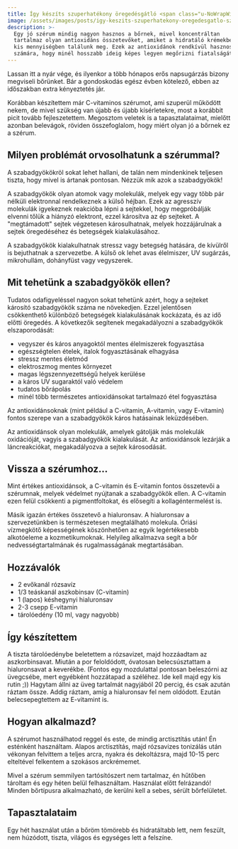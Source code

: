 ```yaml
---
title: Így készíts szuperhatékony öregedésgátló <span class="u-NoWrapWide">szérumot házilag</span>
image: /assets/images/posts/igy-keszits-szuperhatekony-oregedesgatlo-szerumot-hazilag-social.jpg
description: >-
  Egy jó szérum mindig nagyon hasznos a bőrnek, mivel koncentráltan
  tartalmaz olyan antioxidáns összetevőket, amiket a hidratáló krémekben csak
  kis mennyiségben találunk meg. Ezek az antioxidánok rendkívül hasznosak a bőr
  számára, hogy minél hosszabb ideig képes legyen megőrizni fiatalságát.
---
```


Lassan itt a nyár vége, és ilyenkor a több hónapos erős napsugárzás bizony
megviseli bőrünket. Bár a gondoskodás egész évben kötelező, ebben az időszakban
extra kényeztetés jár.

Korábban készítettem már C-vitaminos szérumot, ami szuperül működött nekem, de
mivel szükség van újabb és újabb kísérletekre, most a korábbit picit tovább
fejleszetettem. Megosztom veletek is a tapasztalataimat, mielőtt azonban
belevágok, röviden összefoglalom, hogy miért olyan jó a bőrnek ez a szérum.

## Milyen problémát orvosolhatunk a szérummal?

A szabadgyökökröl sokat lehet hallani, de talán nem mindenkinek teljesen tiszta,
hogy mivel is ártanak pontosan. Nézzük mik azok a szabadgyökök!

A szabadgyökök olyan atomok vagy molekulák, melyek egy vagy több pár nélküli
elektronnal rendelkeznek a külső héjban. Ezek az agresszív molekulák igyekeznek
reakcióba lépni a sejtekkel, hogy megpróbálják elvenni tőlük a hiányzó
elektront, ezzel károsítva az ép sejteket. A "megtámadott" sejtek végzetesen
károsulhatnak, melyek hozzájárulnak a sejtek öregedéséhez és betegségek
kialakulásához.

A szabadgyökök kialakulhatnak stressz vagy betegség hatására, de kívülről is
bejuthatnak a szervezetbe. A külső ok lehet avas élelmiszer, UV sugárzás,
mikrohullám, dohányfüst vagy vegyszerek.

## Mit tehetünk a szabadgyökök ellen?

Tudatos odafigyeléssel nagyon sokat tehetünk azért, hogy a sejteket károsító
szabadgyökök száma ne növekedjen. Ezzel jelentősen csökkenthető különböző
betegségek kialakulásának kockázata, és az idő előtti öregedés. A következők
segítenek megakadályozni a szabadgyökök elszaporodását:

*   vegyszer és káros anyagoktól mentes élelmiszerek fogyasztása
*   egészségtelen ételek, italok fogyasztásának elhagyása
*   stressz mentes életmód
*   elektroszmog mentes környezet
*   magas légszennyezettségű helyek kerülése
*   a káros UV sugaraktól való védelem
*   tudatos bőrápolás
*   minél több természetes antioxidánsokat tartalmazó étel fogyasztása

Az antioxidánsoknak (mint például a C-vitamin, A-vitamin, vagy E-vitamin) fontos
szerepe van a szabadgyökök káros hatásainak leküzdésében.

Az antioxidánsok olyan molekulák, amelyek gátolják más molekulák oxidációját,
vagyis a szabadgyökök kialakulását. Az antioxidánsok lezárják a láncreakciókat,
megakadályozva a sejtek károsodását.

## Vissza a szérumhoz…

Mint értékes antioxidánsok, a C-vitamin és E-vitamin fontos összetevői a
szérumnak, melyek védelmet nyújtanak a szabadgyökök ellen. A C-vitamin ezen
felül csökkenti a pigmentfoltokat, és elősegíti a kollagéntermelést is.

Másik igazán értékes összetevő a hialuronsav. A hialuronsav a szervezetünkben is
természetesen megtalálható molekula. Óriási vízmegkötő képességének köszönhetően
az egyik legértékesebb alkotóeleme a kozmetikumoknak. Helyileg alkalmazva segít
a bőr nedvességtartalmának és rugalmasságának megtartásában.

## Hozzávalók

*   2 evőkanál rózsavíz
*   1/3 teáskanál aszkobinsav (C-vitamin)
*   1 (lapos) késhegynyi hialuronsav
*   2-3 csepp E-vitamin
*   tárolóedény (10 ml, vagy nagyobb)

## Így készítettem

A tiszta tárolóedénybe beletettem a rózsavizet, majd hozzáadtam az
aszkorbinsavat. Miután a por feloldódott, óvatosan belecsúsztattam a
hialuronsavat a keverékbe. (Fontos egy mozdulattal pontosan beleszórni az
üvegcsébe, mert egyébként hozzátapad a széléhez. Ide kell majd egy kis rutin
​;)) Hagytam állni az üveg tartalmát nagyjából 20 percig, és csak azután ráztam
össze. Addig ráztam, amíg a hialuronsav fel nem oldódott. Ezután
belecsepegtettem az E-vitamint is.

## Hogyan alkalmazd?

A szérumot használhatod reggel és este, de mindig arctisztítás után! Én
esténként használtam. Alapos arctisztítás, majd rózsavizes tonizálás után
vékonyan felvittem a teljes arcra, nyakra és dekoltázsra, majd 10-15 perc
elteltével felkentem a szokásos arckrémemet.

Mivel a szérum semmilyen tartósítószert nem tartalmaz, én hűtőben tároltam és
egy héten belül felhasználtam. Használat előtt felrázandó! Minden bőrtípusra
alkalmazható, de kerülni kell a sebes, sérült bőrfelületet.

## Tapasztalataim

Egy hét használat után a bőröm tömörebb és hidratáltabb lett, nem feszült, nem
húzódott, tiszta, világos és egységes lett a felszíne.



